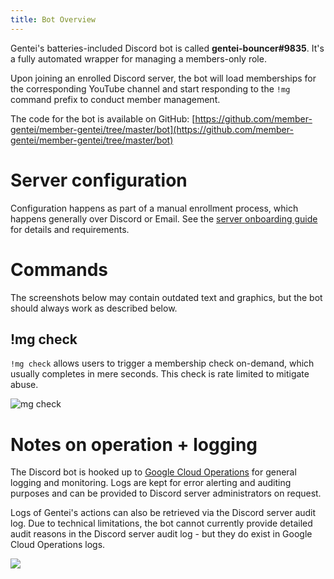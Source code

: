 ```yaml
---
title: Bot Overview
---
```


Gentei's batteries-included Discord bot is called **gentei-bouncer#9835**. It's a fully automated wrapper for managing a members-only role.

Upon joining an enrolled Discord server, the bot will load memberships for the corresponding YouTube channel and start responding to the `!mg` command prefix to conduct member management.

The code for the bot is available on GitHub: [https://github.com/member-gentei/member-gentei/tree/master/bot](https://github.com/member-gentei/member-gentei/tree/master/bot)

# Server configuration

Configuration happens as part of a manual enrollment process, which happens generally over Discord or Email. See the [server onboarding guide](server-onboarding) for details and requirements.

# Commands

The screenshots below may contain outdated text and graphics, but the bot should always work as described below.

## !mg check

`!mg check` allows users to trigger a membership check on-demand, which usually completes in mere seconds. This check is rate limited to mitigate abuse.

![mg check](/assets/mg-check.png)

# Notes on operation + logging

The Discord bot is hooked up to [Google Cloud Operations](https://cloud.google.com/products/operations) for general logging and monitoring. Logs are kept for error alerting and auditing purposes and can be provided to Discord server administrators on request.

Logs of Gentei's actions can also be retrieved via the Discord server audit log. Due to technical limitations, the bot cannot currently provide detailed audit reasons in the Discord server audit log - but they do exist in Google Cloud Operations logs.

![](/assets/bot-audit-log.png)

